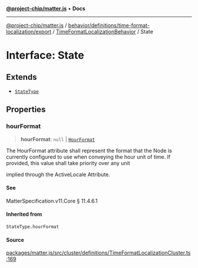 [**@project-chip/matter.js**](../../../../../../../README.md) • **Docs**

***

[@project-chip/matter.js](../../../../../../../modules.md) / [behavior/definitions/time-format-localization/export](../../../README.md) / [TimeFormatLocalizationBehavior](../README.md) / State

# Interface: State

## Extends

- [`StateType`](../../../-internal-/README.md#statetype)

## Properties

### hourFormat

> **hourFormat**: `null` \| [`HourFormat`](../../../../../../../cluster/export/namespaces/TimeFormatLocalization/enumerations/HourFormat.md)

The HourFormat attribute shall represent the format that the Node is currently configured to use when
conveying the hour unit of time. If provided, this value shall take priority over any unit

implied through the ActiveLocale Attribute.

#### See

MatterSpecification.v11.Core § 11.4.6.1

#### Inherited from

`StateType.hourFormat`

#### Source

[packages/matter.js/src/cluster/definitions/TimeFormatLocalizationCluster.ts:169](https://github.com/project-chip/matter.js/blob/7a8cbb56b87d4ccf34bec5a9a95ab40a1711324f/packages/matter.js/src/cluster/definitions/TimeFormatLocalizationCluster.ts#L169)
